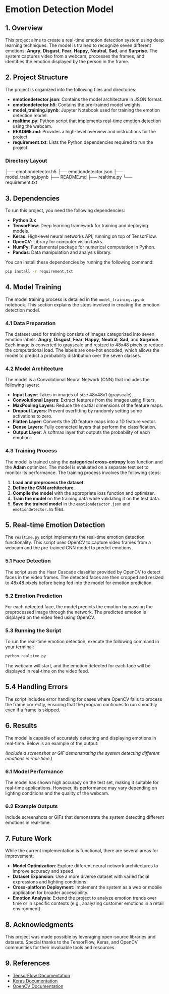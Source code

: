 # Emotion Detection Model

## 1. Overview
This project aims to create a real-time emotion detection system using deep learning techniques. The model is trained to recognize seven different emotions: **Angry**, **Disgust**, **Fear**, **Happy**, **Neutral**, **Sad**, and **Surprise**. The system captures video from a webcam, processes the frames, and identifies the emotion displayed by the person in the frame.

## 2. Project Structure
The project is organized into the following files and directories:

- **emotiondetector.json**: Contains the model architecture in JSON format.
- **emotiondetector.h5**: Contains the pre-trained model weights.
- **model_training.ipynb**: Jupyter Notebook used for training the emotion detection model.
- **realtime.py**: Python script that implements real-time emotion detection using the webcam.
- **README.md**: Provides a high-level overview and instructions for the project.
- **requirement.txt**: Lists the Python dependencies required to run the project.

### Directory Layout

├── emotiondetector.h5 ├── emotiondetector.json ├── model_training.ipynb ├── README.md ├── realtime.py └── requirement.txt


## 3. Dependencies
To run this project, you need the following dependencies:

- **Python 3.x**
- **TensorFlow**: Deep learning framework for training and deploying models.
- **Keras**: High-level neural networks API, running on top of TensorFlow.
- **OpenCV**: Library for computer vision tasks.
- **NumPy**: Fundamental package for numerical computation in Python.
- **Pandas**: Data manipulation and analysis library.

You can install these dependencies by running the following command:

```bash
pip install -r requirement.txt
```

## 4. Model Training
The model training process is detailed in the `model_training.ipynb` notebook. This section explains the steps involved in creating the emotion detection model.

### 4.1 Data Preparation
The dataset used for training consists of images categorized into seven emotion labels: **Angry**, **Disgust**, **Fear**, **Happy**, **Neutral**, **Sad**, and **Surprise**. Each image is converted to grayscale and resized to 48x48 pixels to reduce the computational load. The labels are one-hot encoded, which allows the model to predict a probability distribution over the seven classes.

### 4.2 Model Architecture
The model is a Convolutional Neural Network (CNN) that includes the following layers:

- **Input Layer**: Takes in images of size 48x48x1 (grayscale).
- **Convolutional Layers**: Extract features from the images using filters.
- **MaxPooling Layers**: Reduce the spatial dimensions of the feature maps.
- **Dropout Layers**: Prevent overfitting by randomly setting some activations to zero.
- **Flatten Layer**: Converts the 2D feature maps into a 1D feature vector.
- **Dense Layers**: Fully connected layers that perform the classification.
- **Output Layer**: A softmax layer that outputs the probability of each emotion.

### 4.3 Training Process
The model is trained using the **categorical cross-entropy** loss function and the **Adam** optimizer. The model is evaluated on a separate test set to monitor its performance. The training process involves the following steps:

1. **Load and preprocess the dataset**.
2. **Define the CNN architecture**.
3. **Compile the model** with the appropriate loss function and optimizer.
4. **Train the model** on the training data while validating it on the test data.
5. **Save the trained model** in the `emotiondetector.json` and `emotiondetector.h5` files.

## 5. Real-time Emotion Detection
The `realtime.py` script implements the real-time emotion detection functionality. This script uses OpenCV to capture video frames from a webcam and the pre-trained CNN model to predict emotions.

### 5.1 Face Detection
The script uses the Haar Cascade classifier provided by OpenCV to detect faces in the video frames. The detected faces are then cropped and resized to 48x48 pixels before being fed into the model for emotion prediction.

### 5.2 Emotion Prediction
For each detected face, the model predicts the emotion by passing the preprocessed image through the network. The predicted emotion is displayed on the video feed using OpenCV.

### 5.3 Running the Script
To run the real-time emotion detection, execute the following command in your terminal:

```bash
python realtime.py
```

The webcam will start, and the emotion detected for each face will be displayed in real-time on the video feed.

## 5.4 Handling Errors
The script includes error handling for cases where OpenCV fails to process the frame correctly, ensuring that the program continues to run smoothly even if a frame is skipped.

## 6. Results
The model is capable of accurately detecting and displaying emotions in real-time. Below is an example of the output:

*(Include a screenshot or GIF demonstrating the system detecting different emotions in real-time.)*

### 6.1 Model Performance
The model has shown high accuracy on the test set, making it suitable for real-time applications. However, its performance may vary depending on lighting conditions and the quality of the webcam.

### 6.2 Example Outputs
Include screenshots or GIFs that demonstrate the system detecting different emotions in real-time.

## 7. Future Work
While the current implementation is functional, there are several areas for improvement:

- **Model Optimization**: Explore different neural network architectures to improve accuracy and speed.
- **Dataset Expansion**: Use a more diverse dataset with varied facial expressions and lighting conditions.
- **Cross-platform Deployment**: Implement the system as a web or mobile application for broader accessibility.
- **Emotion Analysis**: Extend the project to analyze emotion trends over time or in specific contexts (e.g., analyzing customer emotions in a retail environment).

## 8. Acknowledgments
This project was made possible by leveraging open-source libraries and datasets. Special thanks to the TensorFlow, Keras, and OpenCV communities for their invaluable tools and resources.

## 9. References
- [TensorFlow Documentation](https://www.tensorflow.org/api_docs)
- [Keras Documentation](https://keras.io/api/)
- [OpenCV Documentation](https://docs.opencv.org/master/)


